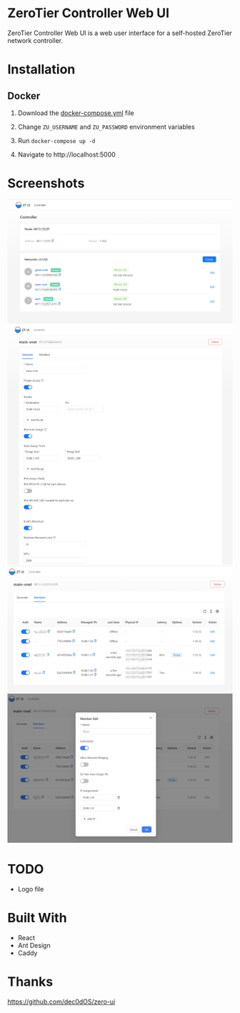 # ZeroTier Controller Web UI

ZeroTier Controller Web UI is a web user interface for a self-hosted ZeroTier network controller.

# Installation

## Docker

1. Download the [docker-compose.yml](./docker/docker-compose.yml) file

2. Change `ZU_USERNAME` and `ZU_PASSWORD` environment variables

3. Run `docker-compose up -d`

4. Navigate to http://localhost:5000

# Screenshots

![](./docs/screenshots/1.png)
![](./docs/screenshots/2.png)
![](./docs/screenshots/3.png)
![](./docs/screenshots/4.png)

# TODO

-   Logo file

# Built With

-   React
-   Ant Design
-   Caddy

# Thanks

https://github.com/dec0dOS/zero-ui
